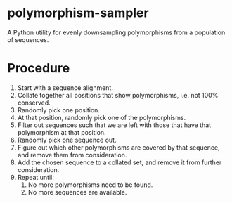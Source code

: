# polymorphism-sampler
A Python utility for evenly downsampling polymorphisms from a population of sequences.

# Procedure

1. Start with a sequence alignment.
1. Collate together all positions that show polymorphisms, i.e. not 100% conserved.
2. Randomly pick one position.
3. At that position, randomly pick one of the polymorphisms.
4. Filter out sequences such that we are left with those that have that polymorphism at that position.
5. Randomly pick one sequence out.
6. Figure out which other polymorphisms are covered by that sequence, and remove them from consideration.
7. Add the chosen sequence to a collated set, and remove it from further consideration.
8. Repeat until:
    1. No more polymorphisms need to be found.
    2. No more sequences are available.
